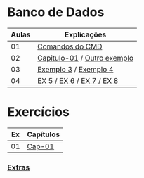 # Banco de Dados

|Aulas|Explicações|
|-|-|
|01|[Comandos do CMD](/anotacoes[MD]/CMD.md)|
|02|[Capitulo-01](/js/cap01/ex-01.html) / [Outro exemplo](/js/cap01/logica.js)|
|03|[Exemplo 3](/js/cap01/ex-01_3.html) / [Exemplo 4](/js/cap01/ex-01_4.html)|
|04|[EX 5](/js/cap01/ex-01_5.html) / [EX 6](/js/cap01/ex-01_6.html) / [EX 7](/js/cap01/ex-01_7.html) / [EX 8](/js/cap01/ex-01_8.html)|


# Exercícios 

|Ex|Capítulos|
|-|-|
|01|[Cap-01](/js/cap01/exercicios/)|

### [Extras](/desafio_daniel/README.md)